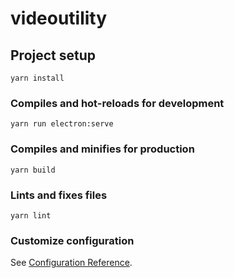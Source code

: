 # videoutility

## Project setup
```
yarn install
```

### Compiles and hot-reloads for development
```
yarn run electron:serve
```

### Compiles and minifies for production
```
yarn build
```

### Lints and fixes files
```
yarn lint
```

### Customize configuration
See [Configuration Reference](https://cli.vuejs.org/config/).

